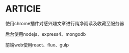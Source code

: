 ARTIClE
==============================

使用chrome插件对感兴趣文章进行纯净阅读及收藏至服务器

后台使用nodejs、express4、mongodb

前端web使用react、flux、gulp

